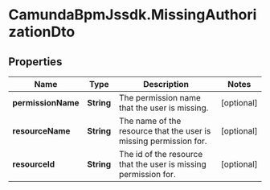 # CamundaBpmJssdk.MissingAuthorizationDto

## Properties

Name | Type | Description | Notes
------------ | ------------- | ------------- | -------------
**permissionName** | **String** | The permission name that the user is missing. | [optional] 
**resourceName** | **String** | The name of the resource that the user is missing permission for. | [optional] 
**resourceId** | **String** | The id of the resource that the user is missing permission for. | [optional] 


